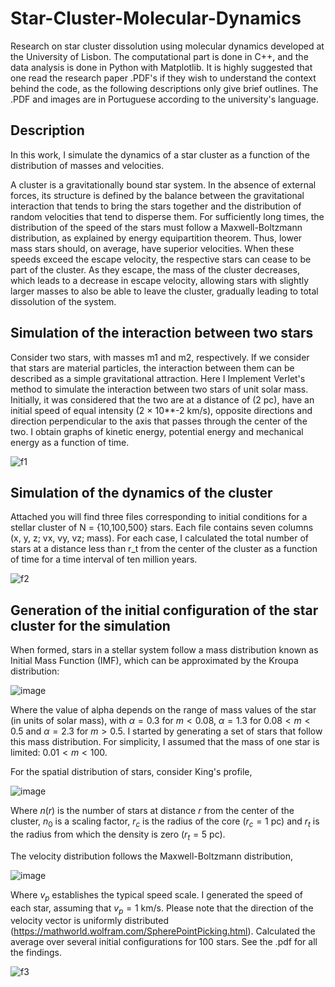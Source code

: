 # Star-Cluster-Molecular-Dynamics
Research on star cluster dissolution using molecular dynamics developed at the University of Lisbon. The computational part is done in C++, and the data analysis is done in Python with Matplotlib. It is highly suggested that one read the research paper .PDF's if they wish to understand the context behind the code, as the following descriptions only give brief outlines. The .PDF and images are in Portuguese according to the university's language.

## Description
In this work, I simulate the dynamics of a star cluster as a function of the distribution of masses and velocities.

A cluster is a gravitationally bound star system. In the absence of external forces, its structure is defined by the balance between the gravitational interaction that tends to bring the stars together and the distribution of random velocities that tend to disperse them. For sufficiently long times, the distribution of the speed of the stars must follow a Maxwell-Boltzmann distribution, as explained by energy equipartition theorem. Thus, lower mass stars should, on average, have superior velocities. When these speeds exceed the escape velocity, the respective stars can cease to be part of the cluster. As they escape, the mass of the cluster decreases, which leads to a decrease in escape velocity, allowing stars with slightly larger masses to also be able to leave the cluster, gradually leading to total dissolution of the system.

## Simulation of the interaction between two stars
Consider two stars, with masses m1 and m2, respectively. If we consider that stars are material particles, the interaction between them can be described as a simple gravitational attraction.
Here I Implement Verlet's method to simulate the interaction between two stars of unit solar mass. Initially, it was considered that the two are at a distance of (2 pc), have an initial speed of equal intensity (2 × 10**-2 km/s), opposite directions and direction perpendicular to the axis that passes through the center of the two. I obtain graphs of kinetic energy, potential energy and mechanical energy as a function of time.

![f1](https://github.com/21sult/Star-Cluster-Molecular-Dynamics/assets/145617965/b8605660-95fb-498f-a0d7-bf09121f94e3)

## Simulation of the dynamics of the cluster
Attached you will find three files corresponding to initial conditions for a stellar cluster of N = {10,100,500} stars. Each file contains seven columns (x, y, z; vx, vy, vz; mass). For each case, I calculated the total number of stars at a distance less than r_t from the center of the cluster as a function of time for a time interval of ten million years.

![f2](https://github.com/21sult/Star-Cluster-Molecular-Dynamics/assets/145617965/5a0321aa-b291-47f4-87f1-2ee21e7e3f9c)

## Generation of the initial configuration of the star cluster for the simulation
When formed, stars in a stellar system follow a mass distribution known as Initial Mass Function (IMF), which can be approximated by the Kroupa distribution:

![image](https://github.com/21sult/Computational-Physics/assets/145617965/c93b4780-a8bf-49fe-bbbd-a1770ecaf83b)

Where the value of alpha depends on the range of mass values of the star (in units of solar mass), with $\alpha = 0.3$ for $m < 0.08$, $\alpha = 1.3$ for $0.08 < m < 0.5$ and $\alpha = 2.3$ for $m > 0.5$. I started by generating a set of stars that follow this mass distribution. For simplicity, I assumed that the mass of one star is limited: $0.01 < m < 100$.

For the spatial distribution of stars, consider King's profile,

![image](https://github.com/21sult/Computational-Physics/assets/145617965/1d352dee-f192-44f3-bdd8-d6c004336687)

Where $n(r)$ is the number of stars at distance $r$ from the center of the cluster, $n_0$ is a scaling factor, $r_c$ is the radius of the core ($r_c = 1$ pc) and $r_t$ is the radius from which the density is zero ($r_t = 5$ pc).

The velocity distribution follows the Maxwell-Boltzmann distribution,

![image](https://github.com/21sult/Computational-Physics/assets/145617965/8c835b7e-1a05-45d2-a1d0-3aa8d420227d)

Where $v_p$ establishes the typical speed scale. I generated the speed of each star, assuming that $v_p = 1$ km/s. Please note that the direction of the velocity vector is uniformly distributed (https://mathworld.wolfram.com/SpherePointPicking.html). Calculated the average over several initial configurations for 100 stars. See the .pdf for all the findings.

![f3](https://github.com/21sult/Star-Cluster-Molecular-Dynamics/assets/145617965/9cecb5ca-ef5d-4968-8752-e0525ff6d0cd)

